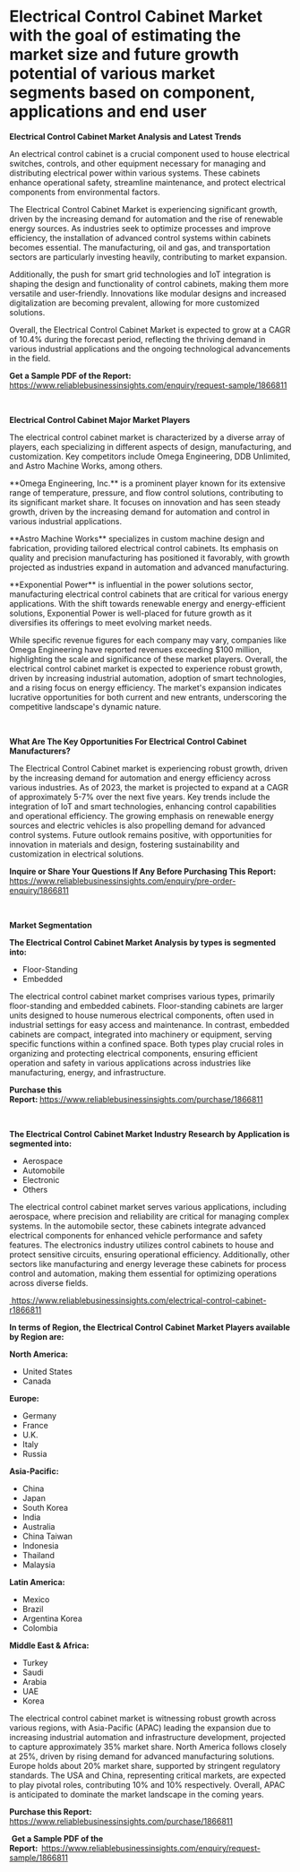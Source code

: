 <p><h1>Electrical Control Cabinet Market with the goal of estimating the market size and future growth potential of various market segments based on component, applications and end user</h1></p><p><strong>Electrical Control Cabinet Market Analysis and Latest Trends</strong></p>
<p><p>An electrical control cabinet is a crucial component used to house electrical switches, controls, and other equipment necessary for managing and distributing electrical power within various systems. These cabinets enhance operational safety, streamline maintenance, and protect electrical components from environmental factors. </p><p>The Electrical Control Cabinet Market is experiencing significant growth, driven by the increasing demand for automation and the rise of renewable energy sources. As industries seek to optimize processes and improve efficiency, the installation of advanced control systems within cabinets becomes essential. The manufacturing, oil and gas, and transportation sectors are particularly investing heavily, contributing to market expansion.</p><p>Additionally, the push for smart grid technologies and IoT integration is shaping the design and functionality of control cabinets, making them more versatile and user-friendly. Innovations like modular designs and increased digitalization are becoming prevalent, allowing for more customized solutions. </p><p>Overall, the Electrical Control Cabinet Market is expected to grow at a CAGR of 10.4% during the forecast period, reflecting the thriving demand in various industrial applications and the ongoing technological advancements in the field.</p></p>
<p><strong>Get a Sample PDF of the Report:&nbsp;</strong> <a href="https://www.reliablebusinessinsights.com/enquiry/request-sample/1866811?utm_campaign=2721&utm_medium=2&utm_source=Github&utm_content=ia&utm_term=16042025&utm_id=electrical-control-cabinet">https://www.reliablebusinessinsights.com/enquiry/request-sample/1866811</a></p>
<p>&nbsp;</p>
<p><strong>Electrical Control Cabinet Major Market Players</strong></p>
<p><p>The electrical control cabinet market is characterized by a diverse array of players, each specializing in different aspects of design, manufacturing, and customization. Key competitors include Omega Engineering, DDB Unlimited, and Astro Machine Works, among others.</p><p>**Omega Engineering, Inc.** is a prominent player known for its extensive range of temperature, pressure, and flow control solutions, contributing to its significant market share. It focuses on innovation and has seen steady growth, driven by the increasing demand for automation and control in various industrial applications.</p><p>**Astro Machine Works** specializes in custom machine design and fabrication, providing tailored electrical control cabinets. Its emphasis on quality and precision manufacturing has positioned it favorably, with growth projected as industries expand in automation and advanced manufacturing.</p><p>**Exponential Power** is influential in the power solutions sector, manufacturing electrical control cabinets that are critical for various energy applications. With the shift towards renewable energy and energy-efficient solutions, Exponential Power is well-placed for future growth as it diversifies its offerings to meet evolving market needs.</p><p>While specific revenue figures for each company may vary, companies like Omega Engineering have reported revenues exceeding $100 million, highlighting the scale and significance of these market players. Overall, the electrical control cabinet market is expected to experience robust growth, driven by increasing industrial automation, adoption of smart technologies, and a rising focus on energy efficiency. The market's expansion indicates lucrative opportunities for both current and new entrants, underscoring the competitive landscape's dynamic nature.</p></p>
<p>&nbsp;</p>
<p><strong>What Are The Key Opportunities For Electrical Control Cabinet Manufacturers?</strong></p>
<p><p>The Electrical Control Cabinet market is experiencing robust growth, driven by the increasing demand for automation and energy efficiency across various industries. As of 2023, the market is projected to expand at a CAGR of approximately 5-7% over the next five years. Key trends include the integration of IoT and smart technologies, enhancing control capabilities and operational efficiency. The growing emphasis on renewable energy sources and electric vehicles is also propelling demand for advanced control systems. Future outlook remains positive, with opportunities for innovation in materials and design, fostering sustainability and customization in electrical solutions.</p></p>
<p><strong>Inquire or Share Your Questions If Any Before Purchasing This Report:</strong> <a href="https://www.reliablebusinessinsights.com/enquiry/pre-order-enquiry/1866811?utm_campaign=2721&utm_medium=2&utm_source=Github&utm_content=ia&utm_term=16042025&utm_id=electrical-control-cabinet">https://www.reliablebusinessinsights.com/enquiry/pre-order-enquiry/1866811</a></p>
<p>&nbsp;</p>
<p><strong>Market Segmentation</strong></p>
<p><strong>The Electrical Control Cabinet Market Analysis by types is segmented into:</strong></p>
<p><ul><li>Floor-Standing</li><li>Embedded</li></ul></p>
<p><p>The electrical control cabinet market comprises various types, primarily floor-standing and embedded cabinets. Floor-standing cabinets are larger units designed to house numerous electrical components, often used in industrial settings for easy access and maintenance. In contrast, embedded cabinets are compact, integrated into machinery or equipment, serving specific functions within a confined space. Both types play crucial roles in organizing and protecting electrical components, ensuring efficient operation and safety in various applications across industries like manufacturing, energy, and infrastructure.</p></p>
<p><strong>Purchase this Report:&nbsp;</strong><a href="https://www.reliablebusinessinsights.com/purchase/1866811?utm_campaign=2721&utm_medium=2&utm_source=Github&utm_content=ia&utm_term=16042025&utm_id=electrical-control-cabinet">https://www.reliablebusinessinsights.com/purchase/1866811</a></p>
<p>&nbsp;</p>
<p><strong>The Electrical Control Cabinet Market Industry Research by Application is segmented into:</strong></p>
<p><ul><li>Aerospace</li><li>Automobile</li><li>Electronic</li><li>Others</li></ul></p>
<p><p>The electrical control cabinet market serves various applications, including aerospace, where precision and reliability are critical for managing complex systems. In the automobile sector, these cabinets integrate advanced electrical components for enhanced vehicle performance and safety features. The electronics industry utilizes control cabinets to house and protect sensitive circuits, ensuring operational efficiency. Additionally, other sectors like manufacturing and energy leverage these cabinets for process control and automation, making them essential for optimizing operations across diverse fields.</p></p>
<p><a href="https://www.reliablebusinessinsights.com/electrical-control-cabinet-r1866811?utm_campaign=2721&utm_medium=2&utm_source=Github&utm_content=ia&utm_term=16042025&utm_id=electrical-control-cabinet">&nbsp;https://www.reliablebusinessinsights.com/electrical-control-cabinet-r1866811</a></p>
<p><strong>In terms of Region, the Electrical Control Cabinet Market Players available by Region are:</strong></p>
<p>
    <p> <strong> North America: </strong>
        <ul>
            <li>United States</li>
            <li>Canada</li>
        </ul>
        </p> 
    <p> <strong> Europe: </strong>
        <ul>
            <li>Germany</li>
            <li>France</li>
            <li>U.K.</li>
            <li>Italy</li>
            <li>Russia</li>
        </ul>
        </p> 
    <p> <strong> Asia-Pacific: </strong>
        <ul>
            <li>China</li>
            <li>Japan</li>
            <li>South Korea</li>
            <li>India</li>
            <li>Australia</li>
            <li>China Taiwan</li>
            <li>Indonesia</li>
            <li>Thailand</li>
            <li>Malaysia</li>
        </ul>
        </p> 
    <p> <strong> Latin America: </strong>
        <ul>
            <li>Mexico</li>
            <li>Brazil</li>
            <li>Argentina Korea</li>
            <li>Colombia</li>
        </ul>
        </p> 
    <p> <strong> Middle East & Africa: </strong>
        <ul>
            <li>Turkey</li>
            <li>Saudi</li>
            <li>Arabia</li>
            <li>UAE</li>
            <li>Korea</li>
        </ul>
    </p>
    </p>
<p><p>The electrical control cabinet market is witnessing robust growth across various regions, with Asia-Pacific (APAC) leading the expansion due to increasing industrial automation and infrastructure development, projected to capture approximately 35% market share. North America follows closely at 25%, driven by rising demand for advanced manufacturing solutions. Europe holds about 20% market share, supported by stringent regulatory standards. The USA and China, representing critical markets, are expected to play pivotal roles, contributing 10% and 10% respectively. Overall, APAC is anticipated to dominate the market landscape in the coming years.</p></p>
<p><strong>Purchase this Report: </strong><a href="https://www.reliablebusinessinsights.com/purchase/1866811?utm_campaign=2721&utm_medium=2&utm_source=Github&utm_content=ia&utm_term=16042025&utm_id=electrical-control-cabinet">https://www.reliablebusinessinsights.com/purchase/1866811</a></p>
<p>&nbsp;<strong>Get a Sample PDF of the Report:&nbsp;&nbsp;</strong><a href="https://www.reliablebusinessinsights.com/enquiry/request-sample/1866811?utm_campaign=2721&utm_medium=2&utm_source=Github&utm_content=ia&utm_term=16042025&utm_id=electrical-control-cabinet">https://www.reliablebusinessinsights.com/enquiry/request-sample/1866811</a></p>
<p><strong></strong></p>
<p><p></p><p></p><p></p></p>